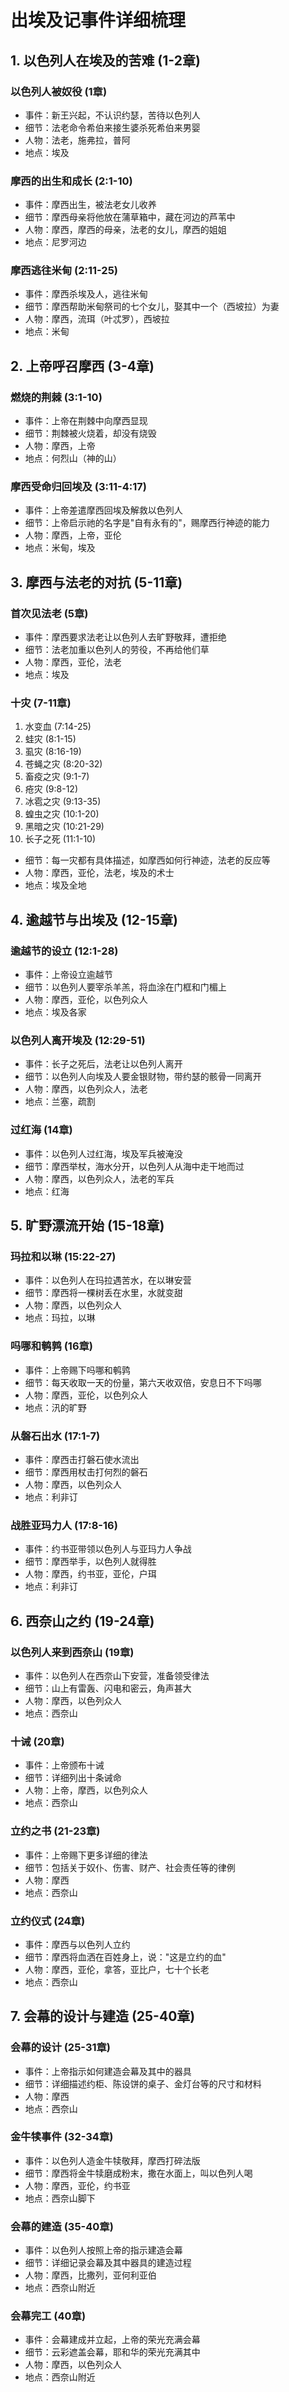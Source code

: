 # 出埃及记事件详细梳理

## 1. 以色列人在埃及的苦难 (1-2章)

### 以色列人被奴役 (1章)
- 事件：新王兴起，不认识约瑟，苦待以色列人
- 细节：法老命令希伯来接生婆杀死希伯来男婴
- 人物：法老，施弗拉，普阿
- 地点：埃及

### 摩西的出生和成长 (2:1-10)
- 事件：摩西出生，被法老女儿收养
- 细节：摩西母亲将他放在蒲草箱中，藏在河边的芦苇中
- 人物：摩西，摩西的母亲，法老的女儿，摩西的姐姐
- 地点：尼罗河边

### 摩西逃往米甸 (2:11-25)
- 事件：摩西杀埃及人，逃往米甸
- 细节：摩西帮助米甸祭司的七个女儿，娶其中一个（西坡拉）为妻
- 人物：摩西，流珥（叶忒罗），西坡拉
- 地点：米甸

## 2. 上帝呼召摩西 (3-4章)

### 燃烧的荆棘 (3:1-10)
- 事件：上帝在荆棘中向摩西显现
- 细节：荆棘被火烧着，却没有烧毁
- 人物：摩西，上帝
- 地点：何烈山（神的山）

### 摩西受命归回埃及 (3:11-4:17)
- 事件：上帝差遣摩西回埃及解救以色列人
- 细节：上帝启示祂的名字是"自有永有的"，赐摩西行神迹的能力
- 人物：摩西，上帝，亚伦
- 地点：米甸，埃及

## 3. 摩西与法老的对抗 (5-11章)

### 首次见法老 (5章)
- 事件：摩西要求法老让以色列人去旷野敬拜，遭拒绝
- 细节：法老加重以色列人的劳役，不再给他们草
- 人物：摩西，亚伦，法老
- 地点：埃及

### 十灾 (7-11章)
1. 水变血 (7:14-25)
2. 蛙灾 (8:1-15)
3. 虱灾 (8:16-19)
4. 苍蝇之灾 (8:20-32)
5. 畜疫之灾 (9:1-7)
6. 疮灾 (9:8-12)
7. 冰雹之灾 (9:13-35)
8. 蝗虫之灾 (10:1-20)
9. 黑暗之灾 (10:21-29)
10. 长子之死 (11:1-10)
- 细节：每一灾都有具体描述，如摩西如何行神迹，法老的反应等
- 人物：摩西，亚伦，法老，埃及的术士
- 地点：埃及全地

## 4. 逾越节与出埃及 (12-15章)

### 逾越节的设立 (12:1-28)
- 事件：上帝设立逾越节
- 细节：以色列人要宰杀羊羔，将血涂在门框和门楣上
- 人物：摩西，亚伦，以色列众人
- 地点：埃及各家

### 以色列人离开埃及 (12:29-51)
- 事件：长子之死后，法老让以色列人离开
- 细节：以色列人向埃及人要金银财物，带约瑟的骸骨一同离开
- 人物：摩西，以色列众人，法老
- 地点：兰塞，疏割

### 过红海 (14章)
- 事件：以色列人过红海，埃及军兵被淹没
- 细节：摩西举杖，海水分开，以色列人从海中走干地而过
- 人物：摩西，以色列众人，法老的军兵
- 地点：红海

## 5. 旷野漂流开始 (15-18章)

### 玛拉和以琳 (15:22-27)
- 事件：以色列人在玛拉遇苦水，在以琳安营
- 细节：摩西将一棵树丢在水里，水就变甜
- 人物：摩西，以色列众人
- 地点：玛拉，以琳

### 吗哪和鹌鹑 (16章)
- 事件：上帝赐下吗哪和鹌鹑
- 细节：每天收取一天的份量，第六天收双倍，安息日不下吗哪
- 人物：摩西，亚伦，以色列众人
- 地点：汛的旷野

### 从磐石出水 (17:1-7)
- 事件：摩西击打磐石使水流出
- 细节：摩西用杖击打何烈的磐石
- 人物：摩西，以色列众人
- 地点：利非订

### 战胜亚玛力人 (17:8-16)
- 事件：约书亚带领以色列人与亚玛力人争战
- 细节：摩西举手，以色列人就得胜
- 人物：摩西，约书亚，亚伦，户珥
- 地点：利非订

## 6. 西奈山之约 (19-24章)

### 以色列人来到西奈山 (19章)
- 事件：以色列人在西奈山下安营，准备领受律法
- 细节：山上有雷轰、闪电和密云，角声甚大
- 人物：摩西，以色列众人
- 地点：西奈山

### 十诫 (20章)
- 事件：上帝颁布十诫
- 细节：详细列出十条诫命
- 人物：上帝，摩西，以色列众人
- 地点：西奈山

### 立约之书 (21-23章)
- 事件：上帝赐下更多详细的律法
- 细节：包括关于奴仆、伤害、财产、社会责任等的律例
- 人物：摩西
- 地点：西奈山

### 立约仪式 (24章)
- 事件：摩西与以色列人立约
- 细节：摩西将血洒在百姓身上，说："这是立约的血"
- 人物：摩西，亚伦，拿答，亚比户，七十个长老
- 地点：西奈山

## 7. 会幕的设计与建造 (25-40章)

### 会幕的设计 (25-31章)
- 事件：上帝指示如何建造会幕及其中的器具
- 细节：详细描述约柜、陈设饼的桌子、金灯台等的尺寸和材料
- 人物：摩西
- 地点：西奈山

### 金牛犊事件 (32-34章)
- 事件：以色列人造金牛犊敬拜，摩西打碎法版
- 细节：摩西将金牛犊磨成粉末，撒在水面上，叫以色列人喝
- 人物：摩西，亚伦，约书亚
- 地点：西奈山脚下

### 会幕的建造 (35-40章)
- 事件：以色列人按照上帝的指示建造会幕
- 细节：详细记录会幕及其中器具的建造过程
- 人物：摩西，比撒列，亚何利亚伯
- 地点：西奈山附近

### 会幕完工 (40章)
- 事件：会幕建成并立起，上帝的荣光充满会幕
- 细节：云彩遮盖会幕，耶和华的荣光充满其中
- 人物：摩西，以色列众人
- 地点：西奈山附近